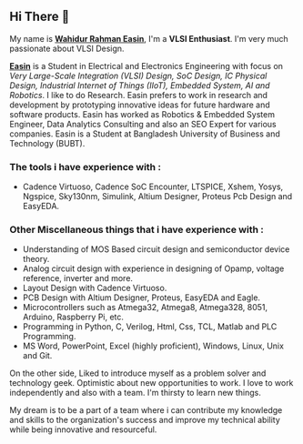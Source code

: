 ## Hi There 👋

My name is __[Wahidur Rahman Easin](https://www.linkedin.com/in/wahidur-r-easin/)__, I'm a __VLSI Enthusiast__.  I'm very much passionate about VLSI Design.

__[Easin](https://www.linkedin.com/in/wahidur-r-easin/)__ is a Student in Electrical and Electronics Engineering with focus on _Very Large-Scale Integration (VLSI) Design, SoC Design, IC Physical Design, Industrial Internet of Things (IIoT), Embedded System, AI and Robotics_. I like to do Research. Easin prefers to work in research and development by prototyping innovative ideas for future hardware and software products. Easin has worked as Robotics & Embedded System Engineer, Data Analytics Consulting and also an SEO Expert for various companies. Easin is a Student at Bangladesh University of Business and Technology (BUBT).

### The tools i have experience with :  
- Cadence Virtuoso, Cadence SoC Encounter, LTSPICE, Xshem, Yosys, Ngspice, Sky130nm, Simulink, Altium Designer, Proteus Pcb Design and EasyEDA.

### Other Miscellaneous things that i have experience with :
- Understanding of MOS Based circuit design and semiconductor device theory.
- Analog circuit design with experience in designing of Opamp, voltage reference, inverter and more.
- Layout Design with Cadence Virtuoso.
- PCB Design with Altium Designer, Proteus, EasyEDA and Eagle.
- Microcontrollers such as Atmega32, Atmega8, Atmega328, 8051, Arduino, Raspberry Pi, etc.
- Programming in Python, C, Verilog, Html, Css, TCL, Matlab and PLC Programming.
- MS Word, PowerPoint, Excel (highly proficient), Windows, Linux, Unix and Git.

On the other side, Liked to introduce myself as a problem solver and technology geek. Optimistic about new opportunities to work. I love to work independently and also with a team. I'm thirsty to learn new things.

My dream is to be a part of a team where i can contribute my knowledge and skills to the organization's success and improve my technical ability while being innovative and resourceful.
